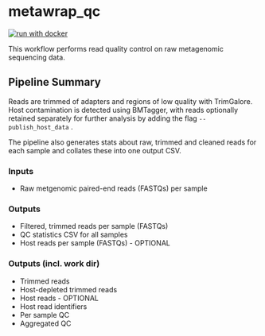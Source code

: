 # metawrap_qc

[![run with docker](https://img.shields.io/badge/run%20with-docker-0db7ed?labelColor=000000&logo=docker)](https://www.docker.com/)


This workflow performs read quality control on raw metagenomic sequencing data.

## Pipeline Summary
Reads are trimmed of adapters and regions of low quality with TrimGalore. Host contamination is detected using BMTagger, with reads optionally retained separately for further analysis by adding the flag `--publish_host_data` .

The pipeline also generates stats about raw, trimmed and cleaned reads for each sample and collates these into one output CSV.

### Inputs
- Raw metgenomic paired-end reads (FASTQs) per sample

### Outputs
- Filtered, trimmed reads per sample (FASTQs)
- QC statistics CSV for all samples
- Host reads per sample (FASTQs) - OPTIONAL


### Outputs (incl. work dir)
- Trimmed reads
- Host-depleted trimmed reads
- Host reads - OPTIONAL
- Host read identifiers
- Per sample QC
- Aggregated QC


